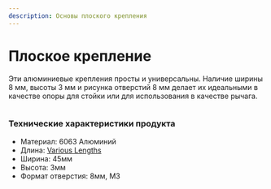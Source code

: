 ```yaml
---
description: Основы плоского крепления
---
```


# Плоское крепление

Эти алюминиевые крепления просты и универсальны. Наличие ширины 8 мм, высоты 3 мм и рисунка отверстий 8 мм делает их идеальными в качестве опоры для стойки или для использования в качестве рычага.

<figure><img src="https://2589213514-files.gitbook.io/~/files/v0/b/gitbook-x-prod.appspot.com/o/spaces%2FH9K1InCLC1ZxIkdPJt31%2Fuploads%2FpeuSElwHuAqPasinP3OE%2FREV-41-1691-FlatBeam-45Degrees-FINAL.png?alt=media&#x26;token=2a04cd4b-1865-4b0c-8ee8-ae0bf05c9c42" alt=""><figcaption></figcaption></figure>

### Технические характеристики продукта

* Материал: 6063 Алюминий
* Длина: [Various Lengths ](https://www.revrobotics.com/competition/ftc/structure/channel/)
* Ширина: 45мм
* Высота: 3мм
* Формат отверстия: 8мм, M3
